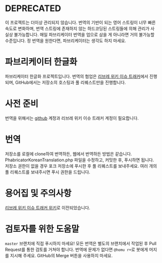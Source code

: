 # DEPRECATED

이 프로젝트는 더이상 관리되지 않습니다. 번역의 기반이 되는 영어 스트링이 너무 빠른 속도로 변화하며, 번역 스트링에 존재하지 않는 하드코딩된 스트링들에 의해 관리가 사실상 불가능합니다. 매일 파브리케이터 번역을 업으로 삼을 게 아니라면 거의 불가능할 수준입니다. 정 번역을 원한다면, 파브리케이터는 생각도 하지 마세요.

# 파브리케이터 한글화

파브리케이터 한글화 프로젝트입니다. 번역의 협업은 [리브레 위키 이슈 트래커](https://issue.librewiki.net)에서 진행되며, GitHub에서는 저장소의 호스팅과 풀 리퀘스트만을 진행합니다.

# 사전 준비

번역을 위해서는 [github](https://github.com) 계정과 리브레 위키 이슈 트래커 계정이 필요합니다.

# 번역

저장소를 로컬에 clone하여 번역하든, 웹에서 번역하든 방법은 같습니다. PhabricatorKoreanTranslation.php 파일을 수정하고, 커밋한 후, 푸시하면 됩니다. 저장소 권한이 없을 경우 포크 저장소에 푸시한 후 풀 리퀘스트를 보내주세요. 여러 개의 풀 리퀘스트를 보내주시면 푸시 권한을 드립니다.

# 용어집 및 주의사항
[리브레 위키 이슈 트래커 위키](https://issue.librewiki.net/w/phabricatortranslation/)로 이전되었습니다.

# 검토자를 위한 도움말

```master``` 브랜치에 직접 푸시하지 마세요! 모든 번역은 별도의 브랜치에서 작업된 후 Pull Request를 통한 검토를 거쳐야 합니다.
번역에 문제가 없다면 ```@homu r+```로 봇에게 머지를 지시해 주세요. GitHub의 Merge 버튼을 사용하지 마세요.

